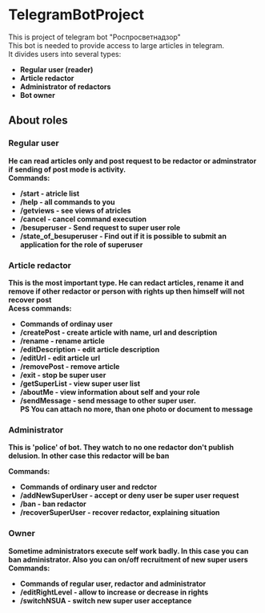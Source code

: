 # TelegramBotProject
<p>
This is project of telegram bot "Роспросветнадзор"</br>
This bot is needed to provide access to large articles in telegram.</br>
It divides users into several types:
<ul>
<li><b>Regular user (reader)<b></li>
<li><b>Article redactor<b></li>
<li>Administrator of redactors</li>
<li>Bot owner</li>
</ul>
</p>
<h2>About roles</h2>
<h3>Regular user</h3>
<p>He can read articles only and post request to be redactor or adminstrator if sending of post mode is activity.</br>
Commands:
<ul>
<li>/start - atricle list</li>
<li>/help - all commands to you</li>
<li>/getviews - see views of atricles</li>
<li>/cancel - cancel command execution</li>
<li>/besuperuser - Send request to super user role</li>
<li>/state_of_besuperuser - Find out if it is possible to submit an application for the role of superuser</li>
</ul>
</p>
<h3>Article redactor</h3>
<p>This is the most important type. He can redact articles, rename it and remove if other redactor or person with rights up then himself will not recover post</br>
Acess commands:
<ul>
<li>Commands of ordinay user</li>
<li>/createPost - create article with name, url and description</li>
<li>/rename - rename article</li>
<li>/editDescription - edit article description</li>
<li>/editUrl - edit article url</li>
<li>/removePost - remove article</li>
<li>/exit - stop be super user</li>
<li>/getSuperList - view super user list</li>
<li>/aboutMe - view information about self and your role</li>
<li>/sendMessage - send message to other super user.</br>PS You can attach no more, than one photo or document to message</li>
</ul>
</p>
<h3>Administrator</h3>
<p>This is 'police' of bot. They watch to no one redactor don't publish delusion. In other case this redactor will be ban</p>
<p>
Commands:
<ul>
<li>Commands of ordinary user and redctor</li>
<li>/addNewSuperUser - accept or deny user be super user request</li>
<li>/ban - ban redactor</li>
<li>/recoverSuperUser - recover redactor, explaining situation</li>
</ul>
</p>
<h3>Owner</h3>
<p>Sometime administrators execute self work badly. In this case you can ban administrator. Also you can on/off recruitment of new super users</br>
Commands:
<ul>
<li>Commands of regular user, redactor and administrator</li>
<li>/editRightLevel - allow to increase or decrease in rights</li>
<li>/switchNSUA - switch new super user acceptance</li>
</ul>
</p>
